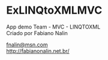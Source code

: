 ExLINQtoXMLMVC
==============

App demo Team - MVC - LINQTOXML<br>
Criado por Fabiano Nalin

fnalin@msn.com
<br>
http://fabianonalin.net.br/
